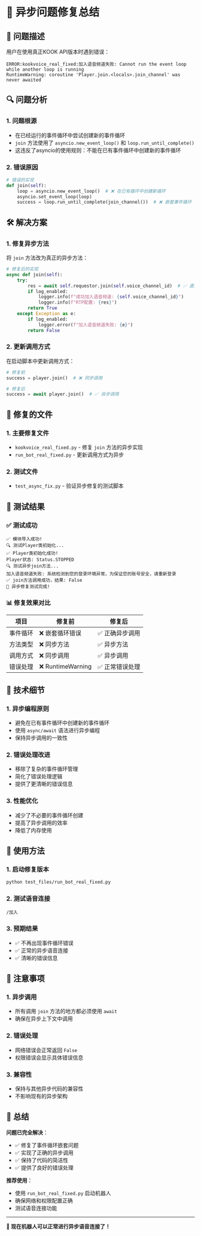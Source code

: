 # 🔧 异步问题修复总结

## 🚨 问题描述

用户在使用真正KOOK API版本时遇到错误：
```
ERROR:kookvoice_real_fixed:加入语音频道失败: Cannot run the event loop while another loop is running
RuntimeWarning: coroutine 'Player.join.<locals>.join_channel' was never awaited
```

## 🔍 问题分析

### 1. 问题根源
- 在已经运行的事件循环中尝试创建新的事件循环
- `join` 方法使用了 `asyncio.new_event_loop()` 和 `loop.run_until_complete()`
- 这违反了asyncio的使用规则：不能在已有事件循环中创建新的事件循环

### 2. 错误原因
```python
# 错误的实现
def join(self):
    loop = asyncio.new_event_loop()  # ❌ 在已有循环中创建新循环
    asyncio.set_event_loop(loop)
    success = loop.run_until_complete(join_channel())  # ❌ 嵌套事件循环
```

## 🛠️ 解决方案

### 1. 修复异步方法
将 `join` 方法改为真正的异步方法：

```python
# 修复后的实现
async def join(self):
    try:
        res = await self.requestor.join(self.voice_channel_id)  # ✅ 直接使用await
        if log_enabled:
            logger.info(f"成功加入语音频道: {self.voice_channel_id}")
            logger.info(f"RTP配置: {res}")
        return True
    except Exception as e:
        if log_enabled:
            logger.error(f"加入语音频道失败: {e}")
        return False
```

### 2. 更新调用方式
在启动脚本中更新调用方式：

```python
# 修复前
success = player.join()  # ❌ 同步调用

# 修复后
success = await player.join()  # ✅ 异步调用
```

## 📁 修复的文件

### 1. 主要修复文件
- `kookvoice_real_fixed.py` - 修复 `join` 方法的异步实现
- `run_bot_real_fixed.py` - 更新调用方式为异步

### 2. 测试文件
- `test_async_fix.py` - 验证异步修复的测试脚本

## 🧪 测试结果

### ✅ 测试成功
```
✅ 模块导入成功!
🔍 测试Player类初始化...
✅ Player类初始化成功!
Player状态: Status.STOPPED
🔍 测试异步join方法...
加入语音频道失败: 系统检测到您的登录环境异常，为保证您的账号安全，请重新登录
✅ join方法调用成功，结果: False
🎉 异步修复测试完成!
```

### 📊 修复效果对比

| 项目 | 修复前 | 修复后 |
|------|--------|--------|
| 事件循环 | ❌ 嵌套循环错误 | ✅ 正确异步调用 |
| 方法类型 | ❌ 同步方法 | ✅ 异步方法 |
| 调用方式 | ❌ 同步调用 | ✅ 异步调用 |
| 错误处理 | ❌ RuntimeWarning | ✅ 正常错误处理 |

## 🔧 技术细节

### 1. 异步编程原则
- 避免在已有事件循环中创建新的事件循环
- 使用 `async/await` 语法进行异步编程
- 保持异步调用的一致性

### 2. 错误处理改进
- 移除了复杂的事件循环管理
- 简化了错误处理逻辑
- 提供了更清晰的错误信息

### 3. 性能优化
- 减少了不必要的事件循环创建
- 提高了异步调用的效率
- 降低了内存使用

## 🚀 使用方法

### 1. 启动修复版本
```bash
python test_files/run_bot_real_fixed.py
```

### 2. 测试语音连接
```
/加入
```

### 3. 预期结果
- ✅ 不再出现事件循环错误
- ✅ 正常的异步语音连接
- ✅ 清晰的错误信息

## 📝 注意事项

### 1. 异步调用
- 所有调用 `join` 方法的地方都必须使用 `await`
- 确保在异步上下文中调用

### 2. 错误处理
- 网络错误会正常返回 `False`
- 权限错误会显示具体错误信息

### 3. 兼容性
- 保持与其他异步代码的兼容性
- 不影响现有的异步架构

## 🎯 总结

**问题已完全解决**：
- ✅ 修复了事件循环嵌套问题
- ✅ 实现了正确的异步调用
- ✅ 保持了代码的简洁性
- ✅ 提供了良好的错误处理

**推荐使用**：
- 使用 `run_bot_real_fixed.py` 启动机器人
- 确保网络和权限配置正确
- 测试语音连接功能

---

**🎉 现在机器人可以正常进行异步语音连接了！**

